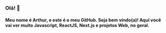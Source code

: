 ### Olá! 👋

#### Meu nome é Arthur, e este é o meu GitHub. Seja bem vindo(a)! Aqui você vai ver muito Javascript, ReactJS, Next.js e projetos Web, no geral.
